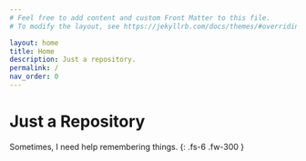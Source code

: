 ```yaml
---
# Feel free to add content and custom Front Matter to this file.
# To modify the layout, see https://jekyllrb.com/docs/themes/#overriding-theme-defaults

layout: home
title: Home
description: Just a repository.
permalink: /
nav_order: 0
---
```


# Just a Repository

Sometimes, I need help remembering things.
{: .fs-6 .fw-300 }
